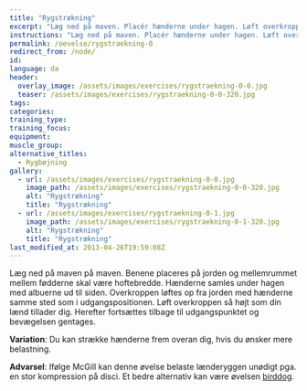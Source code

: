```yaml
---
title: "Rygstrækning"
excerpt: "Læg ned på maven. Placér hænderne under hagen. Løft overkroppen fri af underlaget uden at løfte fødderne."
instructions: "Læg ned på maven. Placér hænderne under hagen. Løft overkroppen fri af underlaget uden at løfte fødderne."
permalink: /oevelse/rygstraekning-0
redirect_from: /node/
id: 
language: da
header:
  overlay_image: /assets/images/exercises/rygstraekning-0-0.jpg
  teaser: /assets/images/exercises/rygstraekning-0-0-320.jpg
tags:
categories:
training_type: 
training_focus: 
equipment:
muscle_group:
alternative_titles:
  - Rygbøjning
gallery:
  - url: /assets/images/exercises/rygstraekning-0-0.jpg
    image_path: /assets/images/exercises/rygstraekning-0-0-320.jpg
    alt: "Rygstrækning"
    title: "Rygstrækning"
  - url: /assets/images/exercises/rygstraekning-0-1.jpg
    image_path: /assets/images/exercises/rygstraekning-0-1-320.jpg
    alt: "Rygstrækning"
    title: "Rygstrækning"
last_modified_at: 2013-04-26T19:59:08Z
---
```


Læg ned på maven på maven. Benene placeres på jorden og mellemrummet mellem fødderne skal være hoftebredde. Hænderne samles under hagen med albuerne ud til siden. Overkroppen løftes op fra jorden med hænderne samme sted som i udgangspositionen. Løft overkroppen så højt som din lænd tillader dig. Herefter fortsættes tilbage til udgangspunktet og bevægelsen gentages.

**Variation**: Du kan strække hænderne frem overan dig, hvis du ønsker mere belastning.

**Advarsel**: Ifølge McGill kan denne øvelse belaste lænderyggen unødigt pga. en stor kompression på disci. Et bedre alternativ kan være øvelsen [birddog](/oevelse/birddog).
